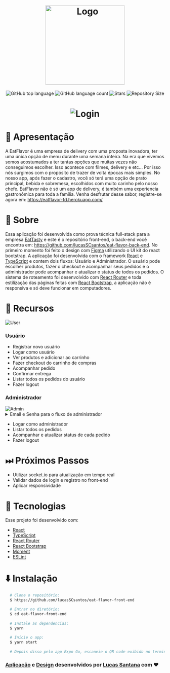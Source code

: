 <h1 align="center">
  <img alt="Logo" src="https://i.imgur.com/lY7ZWok.png" width="250px" />
</h1>

<p align="center">
  <img alt="GitHub top language" src="https://img.shields.io/github/languages/top/lucasSCsantos/eat-flavor-front-end">
  <img alt="GitHub language count" src="https://img.shields.io/github/languages/count/lucasSCsantos/eat-flavor-front-end">
  <img alt="Stars" src="https://img.shields.io/github/stars/lucasSCsantos/eat-flavor-front-end">
  <img alt="Repository Size" src="https://img.shields.io/github/repo-size/lucasSCsantos/eat-flavor-front-end">
</p>

<h1 align="center">
  <img alt="Login" src="https://i.imgur.com/kf3d2m7.png"/>
</h1>

# 🎉 Apresentação

A EatFlavor é uma empresa de delivery com uma proposta inovadora, ter uma única opção de menu durante uma semana inteira. Na era que vivemos somos acostumados a ter tantas opções que muitas vezes não conseguimos escolher. Isso acontece com filmes, delivery e etc... Por isso nós surgimos com o propósito de trazer de volta épocas mais simples. No nosso app, após fazer o cadastro, você só terá uma opção de prato principal, bebida e sobremesa, escolhidos com muito carinho pelo nosso chefe. EatFlavor não é só um app de delivery, é também uma experiencia gastronômica para toda a família. Venha desfrutar desse sabor, registre-se agora em: https://eatflavor-fd.herokuapp.com/ 

# :page_with_curl: Sobre

Essa aplicação foi desenvolvida como prova técnica full-stack para a empresa [EatTasty](https://eattasty.pt/home) e este é o repositório front-end, o back-end você encontra em: https://github.com/lucasSCsantos/eat-flavor-back-end. No primeiro momento foi feito o design com [Figma](https://www.figma.com/) utilizando o UI kit do react bootstrap. A aplicação foi desenvolvida com o framework [React](https://pt-br.reactjs.org/) e [TypeScript](https://www.typescriptlang.org/) e contem dois fluxos: Usuário e Administrador. O usuário pode escolher produtos, fazer o checkout e acompanhar seus pedidos e o administrador pode acompanhar e atualizar o status de todos os pedidos. O sistema de roteamento foi desenvolvido com [React Router](https://reactrouter.com/) e toda estilização das páginas feitas com [React Bootstrap](https://reactrouter.com/), a aplicação não é responsiva e só deve funcionar em computadores.

# 🔧 Recursos

<img alt="User" src="https://i.imgur.com/elzKOPi.gif"/>

### Usuário
- Registrar novo usuário
- Logar como usuário
- Ver produtos e adicionar ao carrinho
- Fazer checkout do carrinho de compras
- Acompanhar pedido
- Confirmar entrega
- Listar todos os pedidos do usuário
- Fazer logout

### Administrador

<img alt="Admin" src="https://i.imgur.com/TmNn88r.gif"/>

<details>
  <summary>Email e Senha para o fluxo de administrador</summary>
  
  ```json
{
	"email": "admin@admin.com",
	"palavra-passe": "adminadmin"
}
  ```
  
</details>

- Logar como administrador
- Listar todos os pedidos
- Acompanhar e atualizar status de cada pedido
- Fazer logout


# ⏭ Próximos Passos

- Utilizar socket.io para atualização em tempo real
- Validar dados de login e registro no front-end
- Aplicar responsividade

# :hammer: Tecnologias

Esse projeto foi desenvolvido com:

- [React](https://pt-br.reactjs.org/)
- [TypeScript](https://www.typescriptlang.org/)
- [React Router](https://reactrouter.com/)
- [React Bootstrap](https://react-bootstrap.github.io/)
- [Moment](https://momentjs.com/)
- [ESLint](https://eslint.org/)

# :arrow_down: Instalação
``` bash
  # Clone o repositório:
  $ https://github.com/lucasSCsantos/eat-flavor-front-end

  # Entrar no diretório:
  $ cd eat-flavor-front-end
  
  # Instale as dependencias:
  $ yarn
  
  # Inicie o app:
  $ yarn start
  
  # Depois disso pelo app Expo Go, escaneie o QR code exibido no terminal
```

### [Aplicação](https://eatflavor-fd.herokuapp.com/ ) e [Design](https://www.figma.com/file/v70HYO7pl06I1KdHyRl3ou/EatFlavor) desenvolvidos por [Lucas Santana](https://github.com/lucasSCsantos) com ❤
